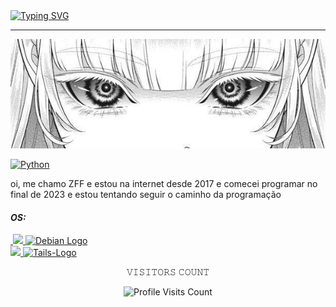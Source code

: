 <div>
  <a href="https://git.io/typing-svg"><img src="https://readme-typing-svg.demolab.com?font=Anta&weight=900&size=28&duration=2000&pause=1000&color=F7F7F7&center=true&random=false&width=435&lines=Alkemist+Ayaka+da+Mister;Seja+bem+vindo!" alt="Typing SVG" /></a>
<hr>
</div>

![Nome da Capa](4f08b7e5e345ed6a0320de27ff9e1e4a.jpg)

[![Python](https://img.shields.io/badge/-Python-blue?style=flat&logo=python)](link_para_python)


oi, me chamo ZFF e estou na internet desde 2017
e comecei programar no final de 2023 e estou tentando seguir o caminho da programação 


#### *OS:*
<div>
  <a href="#">
    <img <a href="#">
  <img
src="https://img.shields.io/badge/Ubuntu-Latest-100000?style=for-the-badge&logo=Linux&logoColor=6abe82&labelColor=212121&color=6abe82"/>
  </a>
  <a href="#">
    <img width="35px" src="https://img.icons8.com/color/362/debian.png" alt="Debian Logo">
  </a>
</div>
<div>
  <a href="#">
    <img 
src="https://img.shields.io/badge/Tails-Latest-100000?style=for-the-badge&logo=Linux&logoColor=6abe82&labelColor=212121&color=6abe82"/>
  </a>
  <a href="#">
    <img width="25px" src="https://tails.net/contribute/how/promote/material/logo/tails-logo-drawing.svg" alt="Tails-Logo">
  </a>
</div>

</div>








<p align="center"> 𝚅𝙸𝚂𝙸𝚃𝙾𝚁𝚂 𝙲𝙾𝚄𝙽𝚃 <p align="center">
    <img src="https://profile-counter.glitch.me/SnowPerfectDev/count.svg" alt="Profile Visits Count" />
</p>